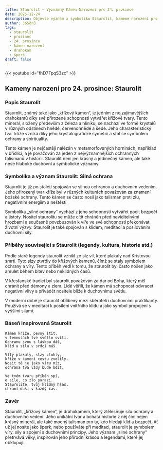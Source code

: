 ```yaml
---
title: Staurolit – Významný Kámen Narození pro 24. prosince
date: 2025-12-24
description: Objevte význam a symboliku Staurolit, kamene narození pro 24. prosince, který symbolizuje Silná ochrana. Přečtěte si legendy a inspirující příběhy.
author: 365dnů
tags:
  - staurolit
  - prosinec
  - 24. prosince
  - kámen narození
  - drahokam
  - šperk
draft: false
---
```


{{< youtube id="fhD7TpqS3zc" >}}

## Kameny narození pro 24. prosince: Staurolit

### Popis Staurolit

Staurolit, známý také jako „křížový kámen“, je jedním z nejzajímavějších drahokamů díky své přirozené schopnosti vytvářet křížové tvary. Tento minerál, složený především z železa a hliníku, se nachází ve formě krystalů v různých odstínech hnědé, červenohnědé a šedé. Jeho charakteristický tvar kříže vzniká díky jeho krystalografické symetrii a stal se symbolem ochrany a spirituality.

Tento kámen je nejčastěji nalézán v metamorfovaných horninách, například v břidlici, a je považován za jeden z nejvýznamnějších ochranných talismanů v historii. Staurolit není jen krásný a jedinečný kámen, ale také nese hluboké duchovní a symbolické významy.

### Symbolika a význam Staurolit: Silná ochrana

Staurolit je již po staletí spojován se silnou ochranou a duchovním vedením. Jeho přirozený tvar kříže byl v různých kulturách považován za znamení božské ochrany. Tento kámen se často nosil jako talisman proti zlu, negativním energiím a neštěstí.

Symbolika „silné ochrany“ vychází z jeho schopnosti vytvářet pocit bezpečí a jistoty. Nositel staurolitu se může cítit chráněn před neviditelnými hrozbami a současně povzbuzován k víře ve své schopnosti překonávat životní výzvy. Staurolit je také spojován s klidem, meditací a posilováním duchovní síly.

### Příběhy související s Staurolit (legendy, kultura, historie atd.)

Podle staré legendy staurolit vznikl ze slz víl, které plakaly nad Kristovou smrtí. Tyto slzy ztvrdly do křížových kamenů, čímž se staly symbolem ochrany a víry. Tento příběh vedl k tomu, že staurolit byl často nošen jako amulet během bitev nebo neklidných časů.

V křesťanské tradici byl staurolit považován za dar od Boha, který měl chránit před démony a zlem. Lidé věřili, že kámen má schopnost odvracet negativní vlivy a přivádět nositele blíže k duchovnímu světlu.

V moderní době je staurolit oblíbený mezi sběrateli i duchovními praktikanty. Používá se v meditaci k posílení vnitřního klidu a jako symbol propojení s vyššími silami.

### Báseň inspirovaná Staurolit

```
Kámen kříže, pevný štít,  
v temnotách tvé světlo svítí.  
Ochranu svou s láskou dáš,  
klid a sílu v srdci máš.

Víly plakaly, slzy ztuhly,  
kříže v kameni cestu zvolily.  
Nosit tě je jako víru mít,  
ochrana tvá vždy bude bdít.

Ve tvém tvaru příběh spí,  
o síle, co zlo porazí.  
Staurolite, tvůj klidný hlas,  
chrání duši v každý čas.
```

### Závěr

Staurolit, „křížový kámen“, je drahokamem, který ztělesňuje sílu ochrany a duchovního vedení. Jeho unikátní tvar a bohatá historie z něj činí nejen krásný minerál, ale také mocný talisman pro ty, kdo hledají klid a bezpečí. Ať už jej nosíte jako šperk, nebo používáte při meditaci, staurolit je symbolem víry, síly a spojení s duchovními principy. Jeho význam „silné ochrany“ přetrvává věky, inspirován jeho přírodní krásou a legendami, které jej obklopují.